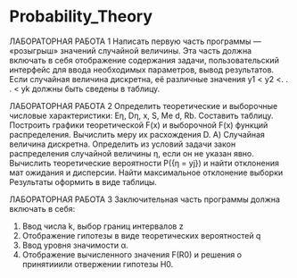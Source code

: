 # Probability_Theory
ЛАБОРАТОРНАЯ РАБОТА 1 
Написать первую часть программы — «розыгрыш» значений случайной величины. 
Эта часть должна включать в себя отображение содержания задачи, пользовательский интерфейс для ввода необходимых параметров, 
вывод результатов. Если случайная величина дискретна, её различные значения y1 < y2 <. . . < yk должны быть сведены в таблицу.

ЛАБОРАТОРНАЯ РАБОТА 2 
Определить теоретические и выборочные числовые характеристики: Eη, Dη, x, S, Me d, Rb. 
Составить таблицу. Построить графики теоретической F(x) и выборочной F(x) функций распределения. 
Вычислить меру их расхождения D. А) Случайная величина дискретна. 
Определить из условий задачи закон распределения случайной величины η, если он не указан явно. 
Вычислить теоретические вероятности P({η = yj}) и найти отклонения мат ожидания и дисперсии. 
Найти максимальное отклонение выборки Результаты оформить в виде таблицы.

ЛАБОРАТОРНАЯ РАБОТА 3 
Заключительная часть программы должна включать в себя:
1. Ввод числа k, выбор границ интервалов z
2. Отображение гипотезы в виде теоретических вероятностей q
3. Ввод уровня значимости α.
4. Отображение вычисленного значения F(R0) и решения о принятииили отвержении гипотезы H0.
